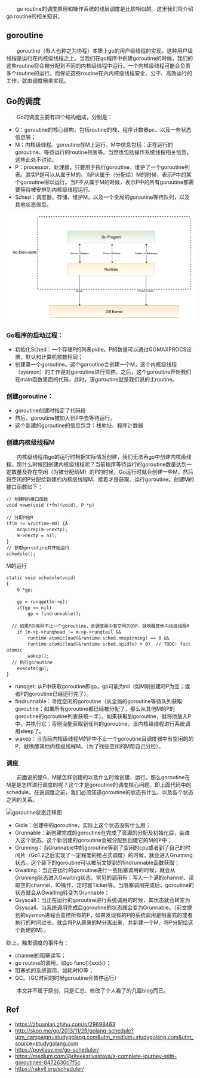 &#8195;&#8195;go routine的调度原理和操作系统的线层调度是比较相似的。这里我们将介绍go routine的相关知识。

## goroutine
&#8195;&#8195;goroutine（有人也称之为协程）本质上go的用户级线程的实现，这种用户级线程是运行在内核级线程之上。当我们在go程序中创建goroutine的时候，我们的这些routine将会被分配到不同的内核级线程中运行。一个内核级线程可能会负责多个routine的运行。而保证这些routine在内内核级线程安全、公平、高效运行的工作，就由调度器来实现。

## Go的调度
&#8195;&#8195;Go的调度主要有四个结构组成，分别是：
- G：goroutine的核心结构，包括routine的栈、程序计数器pc、以及一些状态信息等；
- M：内核级线程。goroutine在M上运行。M中信息包括：正在运行的goroutine、等待运行的routine列表等。当然也包括操作系统线程相关信息，这些此处不讨论。
- P：processor，处理器，只要用于执行goroutine，维护了一个goroutine列表。其实P是可以从属于M的。当P从属于（分配给）M的时候，表示P中的某个goroutine得以运行。当P不从属于M的时候，表示P中的所有goroutine都需要等待被安排到内核级线程运行。
- Sched：调度器，存储、维护M，以及一个全局的goroutine等待队列，以及其他状态信息。


![From: Analysis of Go Runtime scheduler](./img/go_architecture.png)

### Go程序的启动过程：
- 初始化Sched：一个存储P的列表pidle。P的数量可以通过GOMAXPROCS设置，默认和计算机核数相同；
- 创建第一个goroutine。这个goroutine会创建一个M，这个内核级线程（sysmon）的工作是对goroutine进行监控。之后，这个goroutine开始我们在main函数里面的代码，此时，该goroutine就是我们说的主routine。


### 创建goroutine：
- goroutine创建时指定了代码段
- 然后，goroutine被加入到P中去等待运行。
- 这个新建的goroutine的信息包含：栈地址、程序计数器

### 创建内核级线程M
&#8195;&#8195;内核级线程由go的运行时根据实际情况创建，我们无法再go中创建内核级线程。那什么时候回创建内核级线程呢？当前程序等待运行的goroutine数量达到一定数量及存在空闲（为被分配给M）的P的时候，Go运行时就会创建一些M，然后将空闲的P分配给新建的内核级线程M，接着才是获取、运行goroutine。创建M的接口函数如下：
```
// 创建M的接口函数
void newm(void (*fn)(void), P *p)

// 分配P给M
if(m != &runtime·m0) {Â
	acquirep(m->nextp);
	m->nextp = nil;
}
// 获取goroutine并开始运行
schedule();
```


M的运行
```
static void schedule(void)
{
	G *gp;

	gp = runqget(m->p);
	if(gp == nil)
		gp = findrunnable();

  // 如果P的类别不止一个goroutine，且调度器中有空闲的的P，就唤醒其他内核级线程M
	if (m->p->runqhead != m->p->runqtail &&
		runtime·atomicload(&runtime·sched.nmspinning) == 0 &&
		runtime·atomicload(&runtime·sched.npidle) > 0)  // TODO: fast atomic
		wakep();
  // 执行goroutine
	execute(gp);
}
```

- runqget: 从P中获取goroutine即gp。gp可能为nil（如M刚创建时P为空；或者P的goroutine已经运行完了）。
- findrunnable：寻找空闲的goroutine（从全局的goroutine等待队列获取goroutine；如果所有goroutine都已经被分配了，那么从其他M的P的goroutine的goroutine列表获取一半）。如果获取到goroutine，就将他放入P中，并执行它；否则没能获取到任何的goroutine，该内核级线程进行系统调用sleep了。
- wakep：当当前内核级线程M的P中不止一个goroutine且调度器中有空闲的的P，就唤醒其他内核级线程M。（为了找些空闲的M帮自己分担）。


### 调度
&#8195;&#8195;前面说的是G，M是怎样创建的以及什么时候创建、运行。那么goroutine在M是是怎样进行调度的呢？这个才是goroutine的调度核心问题，即上面代码中的schedule。在说调度之前，我们必须知道goroutine的状态有什么，以及各个状态之间的关系。

![goroutine状态迁移图](https://pic2.zhimg.com/80/v2-36ea8b5fb3b947eee2434092a4c1d0c9_hd.jpg)

- Gidle：创建中的goroutine，实际上这个状态没有什么用；
- Grunnable：新创建完成的goroutine在完成了资源的分配及初始化后，会进入这个状态。这个新创建的goroutine会被分配到创建它的M的P中；
- Grunning：当Grunnable中的goroutine等到了空闲的cpu或者到了自己的时间片（Go1.2之后实现了一定程度的抢占式调度）的时候，就会进入Grunning状态。这个装下的goroutine可以被前文提到的findrunnable函数获取；
- Gwaiting：当正在运行的goroutine进行一些阻塞调用的时候，就会从Grunning状态进入Gwaiting状态。常见的调用有：写入一个满的channel、读取空的channel、IO操作、定时器Ticker等。当阻塞调用完成后，goroutine的状态就会从Gwaiting转变为Grunnable；
- Gsyscall：当正在运行的goroutine进行系统调用的时候，其状态就会转变为Gsyscall。当系统调用完成后goroutine的状态就会变为Grunnable。（前文提到的sysmon进程会监控所有的P，如果发现有的P的系统调用是阻塞式的或者执行的时间过长，就会将P从原来的M分离出来，并新建一个M，将P分配给这个新建的M）。

综上，触发调度的事件有：
- channel的阻塞读写；
- go routine的调用，如go func(){xxx}()；
- 阻塞式的系统调用，如耗时IO等；
- GC。（GC时间的时候goroutine会暂停运行）


&#8195;&#8195;本文并不属于原创，只是汇总、修改了个人看了的几篇blog而已。

## Ref
- https://zhuanlan.zhihu.com/p/29698463
- http://skoo.me/go/2013/11/29/golang-schedule?utm_campaign=studygolang.com&utm_medium=studygolang.com&utm_source=studygolang.com
- https://povilasv.me/go-scheduler/
- https://medium.com/@riteeksrivastava/a-complete-journey-with-goroutines-8472630c7f5c
- https://rakyll.org/scheduler/

